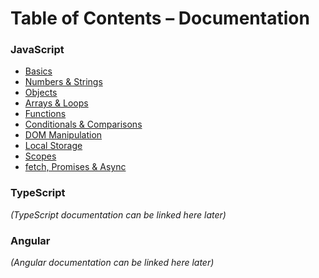 # Table of Contents – Documentation

### JavaScript

- [Basics](./Javascript/basics.md)
- [Numbers & Strings](./Javascript/string_numbers.md)
- [Objects](./Javascript/objects.md)
- [Arrays & Loops](./Javascript/arrays_and_loops.md)
- [Functions](./Javascript/functions.md)
- [Conditionals & Comparisons](./Javascript/conditional_code.md)
- [DOM Manipulation](./Javascript/dom_manipulation.md)
- [Local Storage](./Javascript/localStorage.md)
- [Scopes](./Javascript/scopes.md)
- [fetch, Promises & Async](./Javascript/fetch.md)

### TypeScript

_(TypeScript documentation can be linked here later)_

### Angular

_(Angular documentation can be linked here later)_
